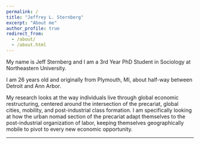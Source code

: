 ```yaml
---
permalink: /
title: "Jeffrey L. Sternberg"
excerpt: "About me"
author_profile: true
redirect_from: 
  - /about/
  - /about.html
---
```


My name is Jeff Sternberg and I am a 3rd Year PhD Student in Sociology at Northeastern University.

I am 26 years old and originally from Plymouth, MI, about half-way between Detroit and Ann Arbor.

My research looks at the way individuals live through global economic restructuring, centered around the intersection of the precariat, global cities, mobility, and post-industrial class formation. I am specifically looking at how the urban nomad section of the precariat adapt themselves to the post-industrial organization of labor, keeping themselves geographically mobile to pivot to every new economic opportunity.



---

